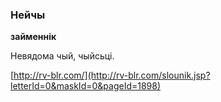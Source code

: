 ### Нейчы
**займеннік**

Невядома чый, чыйсьці.

<a rel="author">[http://rv-blr.com/](http://rv-blr.com/slounik.jsp?letterId=0&maskId=0&pageId=1898)</a>

